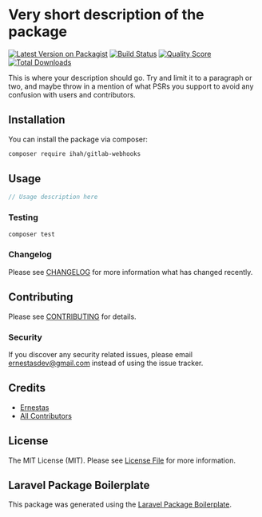 # Very short description of the package

[![Latest Version on Packagist](https://img.shields.io/packagist/v/ihah/gitlab-webhooks.svg?style=flat-square)](https://packagist.org/packages/ihah/gitlab-webhooks)
[![Build Status](https://img.shields.io/travis/ihah/gitlab-webhooks/master.svg?style=flat-square)](https://travis-ci.org/ihah/gitlab-webhooks)
[![Quality Score](https://img.shields.io/scrutinizer/g/ihah/gitlab-webhooks.svg?style=flat-square)](https://scrutinizer-ci.com/g/ihah/gitlab-webhooks)
[![Total Downloads](https://img.shields.io/packagist/dt/ihah/gitlab-webhooks.svg?style=flat-square)](https://packagist.org/packages/ihah/gitlab-webhooks)

This is where your description should go. Try and limit it to a paragraph or two, and maybe throw in a mention of what PSRs you support to avoid any confusion with users and contributors.

## Installation

You can install the package via composer:

```bash
composer require ihah/gitlab-webhooks
```

## Usage

``` php
// Usage description here
```

### Testing

``` bash
composer test
```

### Changelog

Please see [CHANGELOG](CHANGELOG.md) for more information what has changed recently.

## Contributing

Please see [CONTRIBUTING](CONTRIBUTING.md) for details.

### Security

If you discover any security related issues, please email ernestasdev@gmail.com instead of using the issue tracker.

## Credits

- [Ernestas](https://github.com/ihah)
- [All Contributors](../../contributors)

## License

The MIT License (MIT). Please see [License File](LICENSE.md) for more information.

## Laravel Package Boilerplate

This package was generated using the [Laravel Package Boilerplate](https://laravelpackageboilerplate.com).
